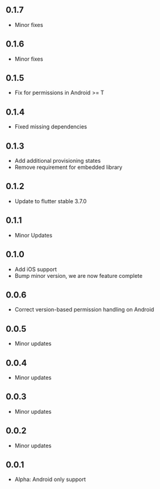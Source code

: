 ## 0.1.7

* Minor fixes

## 0.1.6

* Minor fixes

## 0.1.5

* Fix for permissions in Android >= T

## 0.1.4

* Fixed missing dependencies

## 0.1.3

* Add additional provisioning states
* Remove requirement for embedded library

## 0.1.2

* Update to flutter stable 3.7.0

## 0.1.1

* Minor Updates

## 0.1.0

* Add iOS support
* Bump minor version, we are now feature complete

## 0.0.6

* Correct version-based permission handling on Android

## 0.0.5

* Minor updates

## 0.0.4

* Minor updates

## 0.0.3

* Minor updates

## 0.0.2

* Minor updates


## 0.0.1

* Alpha: Android only support
